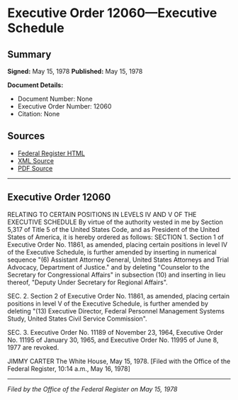 # Executive Order 12060—Executive Schedule

## Summary

**Signed:** May 15, 1978
**Published:** May 15, 1978

**Document Details:**
- Document Number: None
- Executive Order Number: 12060
- Citation: None

## Sources
- [Federal Register HTML](https://www.presidency.ucsb.edu/documents/executive-order-12060-executive-schedule)
- [XML Source](None)
- [PDF Source](None)

---

## Executive Order 12060

RELATING TO CERTAIN POSITIONS IN LEVELS IV AND V OF THE EXECUTIVE SCHEDULE
By virtue of the authority vested in me by Section 5,317 of Title 5 of the United States Code, and as President of the United States of America, it is hereby ordered as follows:
SECTION 1. Section 1 of Executive Order No. 11861, as amended, placing certain positions in level IV of the Executive Schedule, is further amended by inserting in numerical sequence "(6) Assistant Attorney General, United States Attorneys and Trial Advocacy, Department of Justice." and by deleting "Counselor to the Secretary for Congressional Affairs" in subsection (10) and inserting in lieu thereof, "Deputy Under Secretary for Regional Affairs".

SEC. 2. Section 2 of Executive Order No. 11861, as amended, placing certain positions in level V of the Executive Schedule, is further amended by deleting "(13) Executive Director, Federal Personnel Management Systems Study, United States Civil Service Commission".

SEC. 3. Executive Order No. 11189 of November 23, 1964, Executive Order No. 11195 of January 30, 1965, and Executive Order No. 11995 of June 8, 1977 are revoked.

JIMMY CARTER
The White House,
May 15, 1978.
[Filed with the Office of the Federal Register, 10:14 a.m., May 16, 1978]

---

*Filed by the Office of the Federal Register on May 15, 1978*
